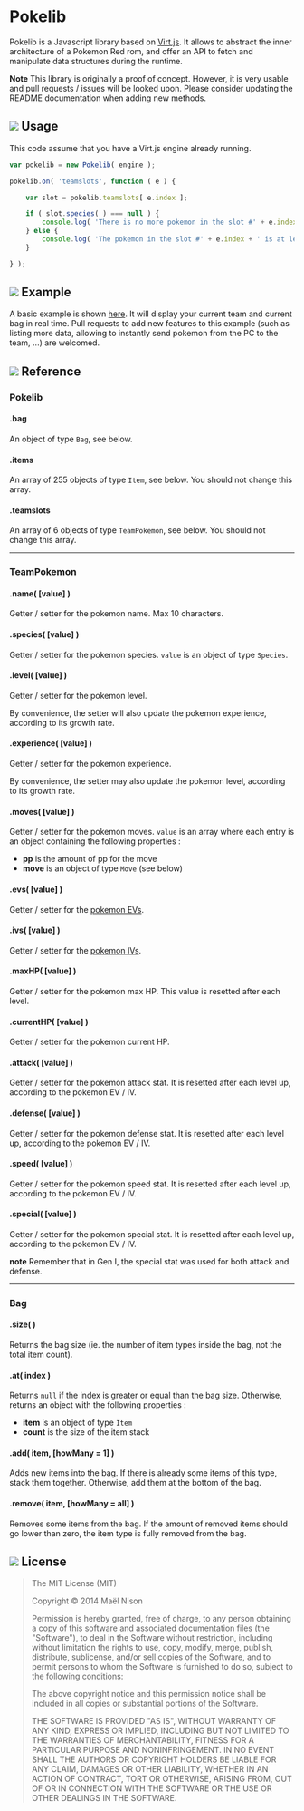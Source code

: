 # Pokelib

Pokelib is a Javascript library based on [Virt.js](https://github.com/arcanis/virt.js/). It allows to abstract the inner architecture of a Pokemon Red rom, and offer an API to fetch and manipulate data structures during the runtime.

**Note** This library is originally a proof of concept. However, it is very usable and pull requests / issues will be looked upon. Please consider updating the README documentation when adding new methods.

## ![](http://www.pokemonelite2000.com/sprites/rbspr/rbspr003.png) Usage

This code assume that you have a Virt.js engine already running.

```js
var pokelib = new Pokelib( engine );

pokelib.on( 'teamslots', function ( e ) {

    var slot = pokelib.teamslots[ e.index ];

    if ( slot.species( ) === null ) {
        console.log( 'There is no more pokemon in the slot #' + e.index );
    } else {
        console.log( 'The pokemon in the slot #' + e.index + ' is at level ' + slot.level( ) );
    }

} );
```

## ![](http://www.pokemonelite2000.com/sprites/rbspr/rbspr006.png) Example

A basic example is shown [here](http://arcanis.github.io/pokelib/example/). It will display your current team and current bag in real time. Pull requests to add new features to this example (such as listing more data, allowing to instantly send pokemon from the PC to the team, ...) are welcomed.

## ![](http://www.pokemonelite2000.com/sprites/rbspr/rbspr009.png) Reference

### Pokelib

#### .bag

An object of type `Bag`, see below.

#### .items

An array of 255 objects of type `Item`, see below. You should not change this array.

#### .teamslots

An array of 6 objects of type `TeamPokemon`, see below. You should not change this array.

<hr />

### TeamPokemon

#### .name( [value] )

Getter / setter for the pokemon name. Max 10 characters.

#### .species( [value] )

Getter / setter for the pokemon species. `value` is an object of type `Species`.

#### .level( [value] )

Getter / setter for the pokemon level.

By convenience, the setter will also update the pokemon experience, according to its growth rate.

#### .experience( [value] )

Getter / setter for the pokemon experience.

By convenience, the setter may also update the pokemon level, according to its growth rate.

#### .moves( [value] )

Getter / setter for the pokemon moves. `value` is an array where each entry is an object containing the following properties :

- **pp** is the amount of pp for the move
- **move** is an object of type `Move` (see below)

#### .evs( [value] )

Getter / setter for the [pokemon EVs](http://bulbapedia.bulbagarden.net/wiki/Effort_values).

#### .ivs( [value] )

Getter / setter for the [pokemon IVs](http://bulbapedia.bulbagarden.net/wiki/Individual_values).

#### .maxHP( [value] )

Getter / setter for the pokemon max HP. This value is resetted after each level.

#### .currentHP( [value] )

Getter / setter for the pokemon current HP.

#### .attack( [value] )

Getter / setter for the pokemon attack stat. It is resetted after each level up, according to the pokemon EV / IV.

#### .defense( [value] )

Getter / setter for the pokemon defense stat. It is resetted after each level up, according to the pokemon EV / IV.

#### .speed( [value] )

Getter / setter for the pokemon speed stat. It is resetted after each level up, according to the pokemon EV / IV.

#### .special( [value] )

Getter / setter for the pokemon special stat. It is resetted after each level up, according to the pokemon EV / IV.

**note** Remember that in Gen I, the special stat was used for both attack and defense.

<hr />

### Bag

#### .size( )

Returns the bag size (ie. the number of item types inside the bag, not the total item count).

#### .at( index )

Returns `null` if the index is greater or equal than the bag size. Otherwise, returns an object with the following properties :

- **item** is an object of type `Item`
- **count** is the size of the item stack

#### .add( item, [howMany = 1] )

Adds new items into the bag. If there is already some items of this type, stack them together. Otherwise, add them at the bottom of the bag.

#### .remove( item, [howMany = all] )

Removes some items from the bag. If the amount of removed items should go lower than zero, the item type is fully removed from the bag.

## ![](http://www.pokemonelite2000.com/sprites/rbspr/rbspr151.png) License

> The MIT License (MIT)
>
> Copyright &copy; 2014 Maël Nison
>
> Permission is hereby granted, free of charge, to any person obtaining a copy of this software and associated documentation files (the "Software"), to deal in the Software without restriction, including without limitation the rights to use, copy, modify, merge, publish, distribute, sublicense, and/or sell copies of the Software, and to permit persons to whom the Software is furnished to do so, subject to the following conditions:
>
> The above copyright notice and this permission notice shall be included in all copies or substantial portions of the Software.
>
> THE SOFTWARE IS PROVIDED "AS IS", WITHOUT WARRANTY OF ANY KIND, EXPRESS OR IMPLIED, INCLUDING BUT NOT LIMITED TO THE WARRANTIES OF MERCHANTABILITY, FITNESS FOR A PARTICULAR PURPOSE AND NONINFRINGEMENT. IN NO EVENT SHALL THE AUTHORS OR COPYRIGHT HOLDERS BE LIABLE FOR ANY CLAIM, DAMAGES OR OTHER LIABILITY, WHETHER IN AN ACTION OF CONTRACT, TORT OR OTHERWISE, ARISING FROM, OUT OF OR IN CONNECTION WITH THE SOFTWARE OR THE USE OR OTHER DEALINGS IN THE SOFTWARE.
